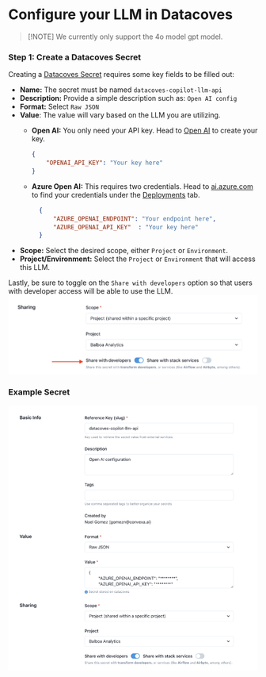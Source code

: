 # Configure your LLM in Datacoves

>[!NOTE] We currently only support the 4o model gpt model.

### Step 1: Create a Datacoves Secret

Creating a [Datacoves Secret](/how-tos/datacoves/how_to_secrets.md) requires some key fields to be filled out: 

- **Name:** The secret must be named `datacoves-copilot-llm-api`
- **Description:** Provide a simple description such as: `Open AI config`
- **Format:** Select `Raw JSON`  
- **Value**: The value will vary based on the LLM you are utilizing.
  - **Open AI:** You only need your API key. Head to [Open AI](https://platform.openai.com/api-keys) to create your key. 
    ```json
    {
        "OPENAI_API_KEY": "Your key here"
    }
    ``` 
  - **Azure Open AI:** This requires two credentials. Head to [ai.azure.com](https://ai.azure.com) to find your credentials under the [Deployments](https://learn.microsoft.com/en-us/azure/ai-services/openai/how-to/working-with-models?tabs=powershell#model-deployment-upgrade-configuration) tab. 

    ```json
      {
          "AZURE_OPENAI_ENDPOINT": "Your endpoint here",
          "AZURE_OPENAI_API_KEY"  : "Your key here"
      }
    ```
- **Scope:** Select the desired scope, either `Project` or `Environment`. 
- **Project/Environment:** Select the `Project` or `Environment` that will access this LLM.

Lastly, be sure to toggle on the `Share with developers` option so that users with developer access will be able to use the LLM.
![Share with Devs](assets/llm_share_with_devs.png)

### Example Secret

![Example ](assets/llm_example.png)

